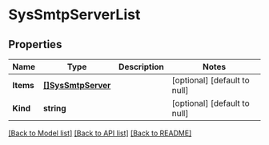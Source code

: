 # SysSmtpServerList

## Properties
Name | Type | Description | Notes
------------ | ------------- | ------------- | -------------
**Items** | [**[]SysSmtpServer**](sys_smtpServer.md) |  | [optional] [default to null]
**Kind** | **string** |  | [optional] [default to null]

[[Back to Model list]](../README.md#documentation-for-models) [[Back to API list]](../README.md#documentation-for-api-endpoints) [[Back to README]](../README.md)


